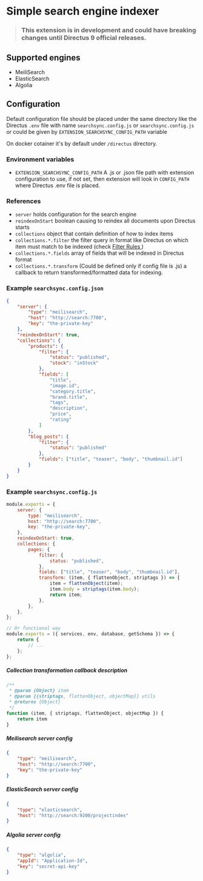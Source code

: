 # Simple search engine indexer

> ### This extension is in development and could have breaking changes until Directus 9 official releases.

## Supported engines

- MeiliSearch
- ElasticSearch
- Algolia

## Configuration

Default configuration file should be placed under the same directory like the Directus `.env` file with name `searchsync.config.js` or `searchsync.config.js` or could be given by `EXTENSION_SEARCHSYNC_CONFIG_PATH` variable

On docker cotainer it's by default under `/directus` directory.

### Environment variables

- `EXTENSION_SEARCHSYNC_CONFIG_PATH` A .js or .json file path with extension configuration to use, if not set, then extension will look in `CONFIG_PATH` where Directus .env file is placed.

### References

- `server` holds configuration for the search engine
- `reindexOnStart` boolean causing to reindex all documents upon Directus starts
- `collections` object that contain definition of how to index items
- `collections.*.filter` the filter query in format like Directus on which item must match to be indexed (check [Filter Rules
  ](https://docs.directus.io/reference/filter-rules/#filter-rules))
- `collections.*.fields` array of fields that will be indexed in Directus format
- `collections.*.transform` (Could be defined only if config file is .js) a callback to return transformed/formatted data for indexing.

### Example `searchsync.config.json`

```json
{
	"server": {
		"type": "meilisearch",
		"host": "http://search:7700",
		"key": "the-private-key"
	},
	"reindexOnStart": true,
	"collections": {
		"products": {
			"filter": {
				"status": "published",
				"stock": "inStock"
			},
			"fields": [
				"title",
				"image.id",
				"category.title",
				"brand.title",
				"tags",
				"description",
				"price",
				"rating"
			]
		},
		"blog_posts": {
			"filter": {
				"status": "published"
			},
			"fields": ["title", "teaser", "body", "thumbnail.id"]
		}
	}
}
```

### Example `searchsync.config.js`

```javascript
module.exports = {
	server: {
		type: "meilisearch",
		host: "http://search:7700",
		key: "the-private-key",
	},
	reindexOnStart: true,
	collections: {
		pages: {
			filter: {
				status: "published",
			},
			fields: ["title", "teaser", "body", "thumbnail.id"],
			transform: (item, { flattenObject, striptags }) => {
				item = flattenObject(item);
				item.body = striptags(item.body);
				return item;
			},
		},
	},
};

// Or functional way
module.exports = ({ services, env, database, getSchema }) => {
	return {
		// ...
	};
};
```

##### Collection transformation callback description

```javascript
/**
 * @param {Object} item
 * @param {{striptags, flattenObject, objectMap}} utils
 * @returns {Object}
 */
function (item, { striptags, flattenObject, objectMap }) {
	return item
}
```

##### Meilisearch server config

```json
{
	"type": "meilisearch",
	"host": "http://search:7700",
	"key": "the-private-key"
}
```

##### ElasticSearch server config

```json
{
	"type": "elasticsearch",
	"host": "http://search:9200/projectindex"
}
```

##### Algolia server config

```json
{
	"type": "algolia",
	"appId": "Application-Id",
	"key": "secret-api-key"
}
```
